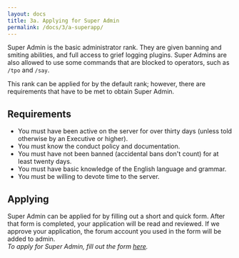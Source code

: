 ```yaml
---
layout: docs
title: 3a. Applying for Super Admin
permalink: /docs/3/a-superapp/
---
```


Super Admin is the basic administrator rank. They are given banning and smiting
abilities, and full access to grief logging plugins. Super Admins are also allowed
to use some commands that are blocked to operators, such as `/tpo` and `/say`.

This rank can be applied for by the default rank; however, there are requirements that have to be met to obtain Super Admin.

## Requirements
* You must have been active on the server for over thirty days (unless told otherwise by an Executive or higher).
* You must know the conduct policy and documentation.
* You must have not been banned (accidental bans don't count) for at least twenty days.
* You must have basic knowledge of the English language and grammar.
* You must be willing to devote time to the server.

## Applying
Super Admin can be applied for by filling out a short and quick form.
After that form is completed, your application will be read and reviewed.
If we approve your application, the forum account you used in the form will be added to admin.
<br>
_To apply for Super Admin, fill out the form [here](https://shadowga.typeform.com/to/Isw5L0)._

